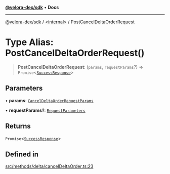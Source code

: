 [**@velora-dex/sdk**](../../README.md) • **Docs**

***

[@velora-dex/sdk](../../globals.md) / [\<internal\>](../README.md) / PostCancelDeltaOrderRequest

# Type Alias: PostCancelDeltaOrderRequest()

> **PostCancelDeltaOrderRequest**: (`params`, `requestParams`?) => `Promise`\<[`SuccessResponse`](SuccessResponse.md)\>

## Parameters

• **params**: [`CancelDeltaOrderRequestParams`](CancelDeltaOrderRequestParams.md)

• **requestParams?**: [`RequestParameters`](RequestParameters.md)

## Returns

`Promise`\<[`SuccessResponse`](SuccessResponse.md)\>

## Defined in

[src/methods/delta/cancelDeltaOrder.ts:23](https://github.com/VeloraDEX/sdk/blob/feat/extend_delta_orders_filtering/src/methods/delta/cancelDeltaOrder.ts#L23)
